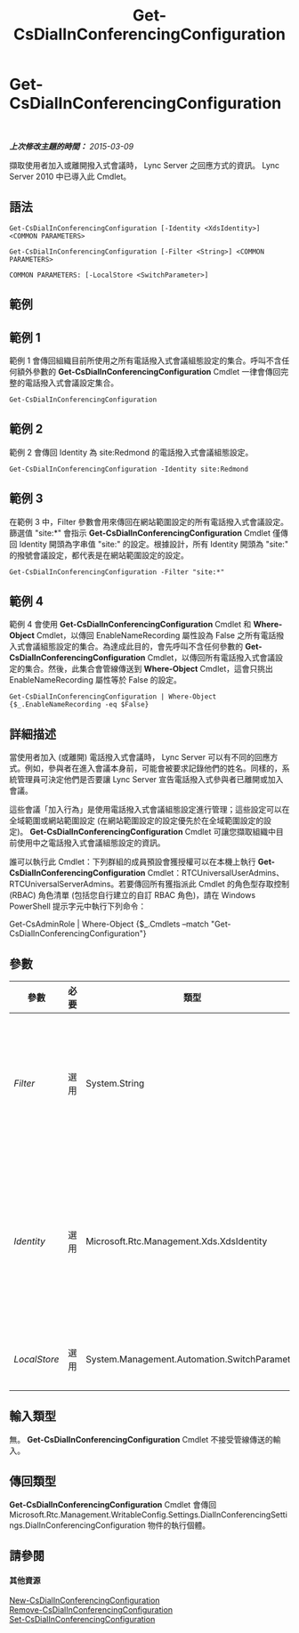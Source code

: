﻿---
title: Get-CsDialInConferencingConfiguration
TOCTitle: Get-CsDialInConferencingConfiguration
ms:assetid: 75a959f7-5712-4dbc-b7ac-5a15b9b2f404
ms:mtpsurl: https://technet.microsoft.com/zh-tw/library/Gg398575(v=OCS.15)
ms:contentKeyID: 49291342
ms.date: 08/10/2015
mtps_version: v=OCS.15
ms.translationtype: HT
---

# Get-CsDialInConferencingConfiguration

 

_**上次修改主題的時間：** 2015-03-09_

擷取使用者加入或離開撥入式會議時， Lync Server 之回應方式的資訊。 Lync Server 2010 中已導入此 Cmdlet。

## 語法

    Get-CsDialInConferencingConfiguration [-Identity <XdsIdentity>] <COMMON PARAMETERS>

    Get-CsDialInConferencingConfiguration [-Filter <String>] <COMMON PARAMETERS>

    COMMON PARAMETERS: [-LocalStore <SwitchParameter>]

## 範例

## 範例 1

範例 1 會傳回組織目前所使用之所有電話撥入式會議組態設定的集合。呼叫不含任何額外參數的 **Get-CsDialInConferencingConfiguration** Cmdlet 一律會傳回完整的電話撥入式會議設定集合。

    Get-CsDialInConferencingConfiguration

## 範例 2

範例 2 會傳回 Identity 為 site:Redmond 的電話撥入式會議組態設定。

    Get-CsDialInConferencingConfiguration -Identity site:Redmond

## 範例 3

在範例 3 中，Filter 參數會用來傳回在網站範圍設定的所有電話撥入式會議設定。篩選值 "site:\*" 會指示 **Get-CsDialInConferencingConfiguration** Cmdlet 僅傳回 Identity 開頭為字串值 "site:" 的設定。根據設計，所有 Identity 開頭為 "site:" 的撥號會議設定，都代表是在網站範圍設定的設定。

    Get-CsDialInConferencingConfiguration -Filter "site:*"

## 範例 4

範例 4 會使用 **Get-CsDialInConferencingConfiguration** Cmdlet 和 **Where-Object** Cmdlet，以傳回 EnableNameRecording 屬性設為 False 之所有電話撥入式會議組態設定的集合。為達成此目的，會先呼叫不含任何參數的 **Get-CsDialInConferencingConfiguration** Cmdlet，以傳回所有電話撥入式會議設定的集合。然後，此集合會管線傳送到 **Where-Object** Cmdlet，這會只挑出 EnableNameRecording 屬性等於 False 的設定。

    Get-CsDialInConferencingConfiguration | Where-Object {$_.EnableNameRecording -eq $False}

## 詳細描述

當使用者加入 (或離開) 電話撥入式會議時， Lync Server 可以有不同的回應方式。例如，參與者在進入會議本身前，可能會被要求記錄他們的姓名。同樣的，系統管理員可決定他們是否要讓 Lync Server 宣告電話撥入式參與者已離開或加入會議。

這些會議「加入行為」是使用電話撥入式會議組態設定進行管理；這些設定可以在全域範圍或網站範圍設定 (在網站範圍設定的設定優先於在全域範圍設定的設定)。 **Get-CsDialInConferencingConfiguration** Cmdlet 可讓您擷取組織中目前使用中之電話撥入式會議組態設定的資訊。

誰可以執行此 Cmdlet：下列群組的成員預設會獲授權可以在本機上執行 **Get-CsDialInConferencingConfiguration** Cmdlet：RTCUniversalUserAdmins、RTCUniversalServerAdmins。若要傳回所有獲指派此 Cmdlet 的角色型存取控制 (RBAC) 角色清單 (包括您自行建立的自訂 RBAC 角色)，請在 Windows PowerShell 提示字元中執行下列命令：

Get-CsAdminRole | Where-Object {$\_.Cmdlets –match "Get-CsDialInConferencingConfiguration"}

## 參數


<table>
<colgroup>
<col style="width: 25%" />
<col style="width: 25%" />
<col style="width: 25%" />
<col style="width: 25%" />
</colgroup>
<thead>
<tr class="header">
<th>參數</th>
<th>必要</th>
<th>類型</th>
<th>說明</th>
</tr>
</thead>
<tbody>
<tr class="odd">
<td><p><em>Filter</em></p></td>
<td><p>選用</p></td>
<td><p>System.String</p></td>
<td><p>可讓您在指定電話撥入式會議組態設定時使用萬用字元。例如，若要傳回已在網站範圍套用之所有組態設定的集合，請使用下列語法：-Filter &quot;site:*&quot;。若要傳回 Identity 包含 &quot;EMEA&quot; 一詞的所有設定，請使用下列語法：-Filter &quot;*EMEA*&quot;。請注意，Filter 參數只可用於 Identity 而無法用於篩選其他電話撥入式會議組態屬性。</p></td>
</tr>
<tr class="even">
<td><p><em>Identity</em></p></td>
<td><p>選用</p></td>
<td><p>Microsoft.Rtc.Management.Xds.XdsIdentity</p></td>
<td><p>表示要擷取之電話撥入式會議組態設定的 Identity。若要參考全域設定，請使用下列語法：-Identity global。若要參考網站設定，請使用類似下列的語法：-Identity site:Redmond。您無法在指定 Identity 時使用萬用字元。若執行該作業，請改用 Filter 參數。</p>
<p>如果呼叫不含任何參數的 <strong>Get-CsDialInConferencingConfiguration</strong> Cmdlet，將會傳回組織中使用之所有電話撥入式會議組態設定的資訊。</p></td>
</tr>
<tr class="odd">
<td><p><em>LocalStore</em></p></td>
<td><p>選用</p></td>
<td><p>System.Management.Automation.SwitchParameter</p></td>
<td><p>從 中央管理存放區 的本機複本擷取電話撥入式會議資料，而不從 中央管理存放區 本身擷取。</p></td>
</tr>
</tbody>
</table>


## 輸入類型

無。 **Get-CsDialInConferencingConfiguration** Cmdlet 不接受管線傳送的輸入。

## 傳回類型

**Get-CsDialInConferencingConfiguration** Cmdlet 會傳回 Microsoft.Rtc.Management.WritableConfig.Settings.DialInConferencingSettings.DialInConferencingConfiguration 物件的執行個體。

## 請參閱

#### 其他資源

[New-CsDialInConferencingConfiguration](new-csdialinconferencingconfiguration.md)  
[Remove-CsDialInConferencingConfiguration](remove-csdialinconferencingconfiguration.md)  
[Set-CsDialInConferencingConfiguration](set-csdialinconferencingconfiguration.md)

